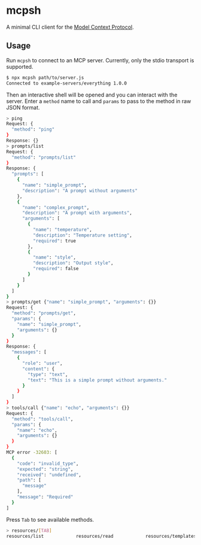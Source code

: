 # mcpsh

A minimal CLI client for the [Model Context Protocol](https://modelcontextprotocol.io/).

## Usage

Run `mcpsh` to connect to an MCP server.
Currently, only the stdio transport is supported.

```sh
$ npx mcpsh path/to/server.js
Connected to example-servers/everything 1.0.0
```

Then an interactive shell will be opened and you can interact with the server.
Enter a `method` name to call and `params` to pass to the method in raw JSON format.

```sh
> ping
Request: {
  "method": "ping"
}
Response: {}
> prompts/list
Request: {
  "method": "prompts/list"
}
Response: {
  "prompts": [
    {
      "name": "simple_prompt",
      "description": "A prompt without arguments"
    },
    {
      "name": "complex_prompt",
      "description": "A prompt with arguments",
      "arguments": [
        {
          "name": "temperature",
          "description": "Temperature setting",
          "required": true
        },
        {
          "name": "style",
          "description": "Output style",
          "required": false
        }
      ]
    }
  ]
}
> prompts/get {"name": "simple_prompt", "arguments": {}}
Request: {
  "method": "prompts/get",
  "params": {
    "name": "simple_prompt",
    "arguments": {}
  }
}
Response: {
  "messages": [
    {
      "role": "user",
      "content": {
        "type": "text",
        "text": "This is a simple prompt without arguments."
      }
    }
  ]
}
> tools/call {"name": "echo", "arguments": {}}
Request: {
  "method": "tools/call",
  "params": {
    "name": "echo",
    "arguments": {}
  }
}
MCP error -32603: [
  {
    "code": "invalid_type",
    "expected": "string",
    "received": "undefined",
    "path": [
      "message"
    ],
    "message": "Required"
  }
]
```

Press `Tab` to see available methods.

```sh
> resources/[TAB]
resources/list            resources/read            resources/templates/list
```
